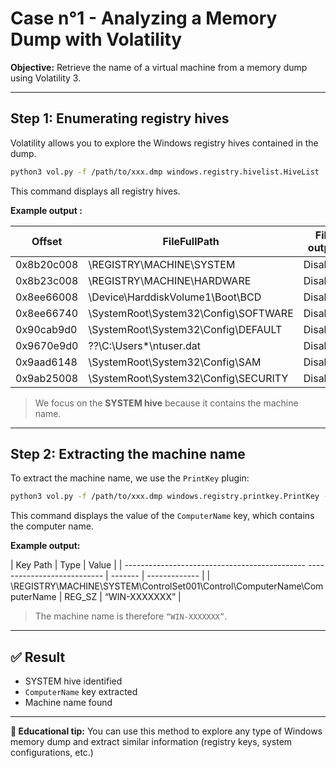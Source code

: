 # Case n°1 - Analyzing a Memory Dump with Volatility

**Objective:** Retrieve the name of a virtual machine from a memory dump using Volatility 3.

---

## Step 1: Enumerating registry hives

Volatility allows you to explore the Windows registry hives contained in the dump.

```bash
python3 vol.py -f /path/to/xxx.dmp windows.registry.hivelist.HiveList
```

This command displays all registry hives.

**Example output :**

| Offset     | FileFullPath                         | File output |
| ---------- | ------------------------------------ | ----------- |
| 0x8b20c008 | \REGISTRY\MACHINE\SYSTEM             | Disabled    |
| 0x8b23c008 | \REGISTRY\MACHINE\HARDWARE           | Disabled    |
| 0x8ee66008 | \Device\HarddiskVolume1\Boot\BCD     | Disabled    |
| 0x8ee66740 | \SystemRoot\System32\Config\SOFTWARE | Disabled    |
| 0x90cab9d0 | \SystemRoot\System32\Config\DEFAULT  | Disabled    |
| 0x9670e9d0 | ??\C:\Users\*\ntuser.dat             | Disabled    |
| 0x9aad6148 | \SystemRoot\System32\Config\SAM      | Disabled    |
| 0x9ab25008 | \SystemRoot\System32\Config\SECURITY | Disabled    |


> We focus on the **SYSTEM hive** because it contains the machine name.


---

## Step 2: Extracting the machine name

To extract the machine name, we use the `PrintKey` plugin:

```bash
python3 vol.py -f /path/to/xxx.dmp windows.registry.printkey.PrintKey --key “ControlSet001\\Control\\ComputerName\\ComputerName”
```

This command displays the value of the `ComputerName` key, which contains the computer name.

**Example output:**

| Key Path                                                                 | Type    | Value         |
| --------------------------------------------- --------------------------- | ------- | ------------- |
| \REGISTRY\MACHINE\SYSTEM\ControlSet001\Control\ComputerName\ComputerName | REG\_SZ | “WIN-XXXXXXX” |

> The machine name is therefore `“WIN-XXXXXXX”`.

---

## ✅ Result

* SYSTEM hive identified
* `ComputerName` key extracted
* Machine name found

---

**📌 Educational tip:**
You can use this method to explore any type of Windows memory dump and extract similar information (registry keys, system configurations, etc.)
